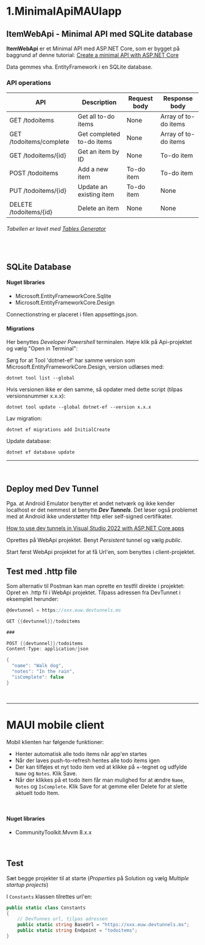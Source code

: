 ﻿# 1.MinimalApiMAUIapp

## ItemWebApi - Minimal API med SQLite database

**ItemWebApi** er et Minimal API med ASP.NET Core, som er bygget på baggrund af denne tutorial: 
[Create a minimal API with ASP.NET Core](https://learn.microsoft.com/en-us/aspnet/core/tutorials/min-web-api?view=aspnetcore-7.0&tabs=visual-studio)

Data gemmes vha. EntityFramework i en SQLite database.


### API operations

| API                     | Description               | Request body | Response body        |
|-------------------------|---------------------------|--------------|----------------------|
| GET /todoitems          | Get all to-do items       | None         | Array of to-do items |
| GET /todoitems/complete | Get completed to-do items | None         | Array of to-do items |
| GET /todoitems/{id}     | Get an item by ID         | None         | To-do item           |
| POST /todoitems         | Add a new item            | To-do item   | To-do item           |
| PUT /todoitems/{id}     | Update an existing item   | To-do item   | None                 |
| DELETE /todoitems/{id}  | Delete an item            | None         | None                 |

###### Tabellen er lavet med [Tables Generator](https://www.tablesgenerator.com/markdown_tables)

&nbsp;

## SQLite Database

#### Nuget libraries
- Microsoft.EntityFrameworkCore.Sqlite
- Microsoft.EntityFrameworkCore.Design 

Connectionstring er placeret i filen appsettings.json.

#### Migrations
Her benyttes *Developer Powershell* terminalen. Højre klik på Api-projektet og vælg "Open in Terminal":

Sørg for at Tool 'dotnet-ef' har samme version som Microsoft.EntityFrameworkCore.Design, version udlæses med:

```dotnet tool list --global```

Hvis versionen ikke er den samme, så opdater med dette script (tilpas versionsnummer x.x.x):

```dotnet tool update --global dotnet-ef --version x.x.x```

Lav migration:

```dotnet ef migrations add InitialCreate```            

Update database:

```dotnet ef database update``` 


----------------------------------------------------------------

&nbsp;

## Deploy med Dev Tunnel

Pga. at Android Emulator benytter et andet netværk og ikke kender localhost er det nemmest at benytte ***Dev Tunnels***. Det løser også problemet med at Android ikke
understøtter http eller self-signed certifikater.

[How to use dev tunnels in Visual Studio 2022 with ASP.NET Core apps](https://learn.microsoft.com/da-dk/aspnet/core/test/dev-tunnels?view=aspnetcore-7.0)

Oprettes på WebApi projektet. Benyt *Persistent* tunnel og vælg *public*.

Start først WebApi projektet for at få Url'en, som benyttes i client-projektet.


## Test med .http file
Som alternativ til Postman kan man oprette en testfil direkte i projektet:
Opret en .http fil i WebApi projektet. Tilpass adressen fra DevTunnet i eksemplet herunder:

```csharp
@devtunnel = https://xxx.euw.devtunnels.ms

GET {{devtunnel}}/todoitems

###

POST {{devtunnel}}/todoitems
Content-Type: application/json

{
  "name": "Walk dog",
  "notes": "In the rain",
  "isComplete": false
}
```

&nbsp;

---
# MAUI mobile client

Mobil klienten har følgende funktioner:

- Henter automatisk alle todo items når app'en startes
- Når der laves push-to-refresh hentes alle todo items igen
- Der kan tilføjes et nyt todo item ved at klikke på +-tegnet og udfylde `Name` og `Notes`. Klik Save.
- Når der klikkes på et todo item får man mulighed for at ændre `Name`, `Notes` og `IsComplete`. Klik Save for at gemme eller Delete for at slette aktuelt todo Item.

&nbsp;

#### Nuget libraries
- CommunityToolkit.Mvvm 8.x.x

&nbsp;

## Test

Sæt begge projekter til at starte (*Properties* på Solution og vælg *Multiple startup projects*)

I `Constants` klassen tilrettes url'en:

```csharp
public static class Constants
{
    // DevTunnes url, tilpas adressen
    public static string BaseUrl = "https://xxx.euw.devtunnels.ms";
    public static string Endpoint = "todoitems";
}
```



